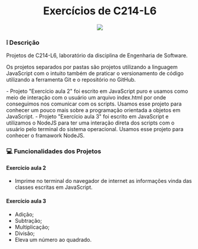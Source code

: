 <h1 align="center">Exercícios de C214-L6</h1>

<p align="center">
    <img src="https://miro.medium.com/max/875/1*UbwvZi4SUbf_BiKbSDEFeg.png">
</p>

### :grey_exclamation: Descrição

<p>Projetos de C214-L6, laboratório da disciplina de Engenharia de Software.</p>
<p>Os projetos separados por pastas são projetos utilizando a linguagem JavaScript
com o intuito também de praticar o versionamento de código utilizando a ferramenta 
Git e o repositório no GitHub.</p>
- Projeto "Exercício aula 2" foi escrito em JavaScript puro e usamos como meio de interação com o usuário um arquivo index.html por onde conseguimos nos comunicar com os scripts. Usamos esse projeto para conhecer um pouco mais sobre a programação orientada a objetos em JavaScript. 
- Projeto "Exercício aula 3" foi escrito em JavaScript e utilizamos o NodeJS para ter uma
interação direta dos scripts com o usuário pelo terminal do sistema operacional. Usamos esse projeto para conhecer o framawork NodeJS.

### :computer: Funcionalidades dos Projetos
#### Exercício aula 2
- Imprime no terminal do navegador de internet as informações vinda das classes escritas em JavaScript. 

#### Exercício aula 3
- Adição;
- Subtração;
- Multiplicação;
- Divisão;
- Eleva um número ao quadrado.




